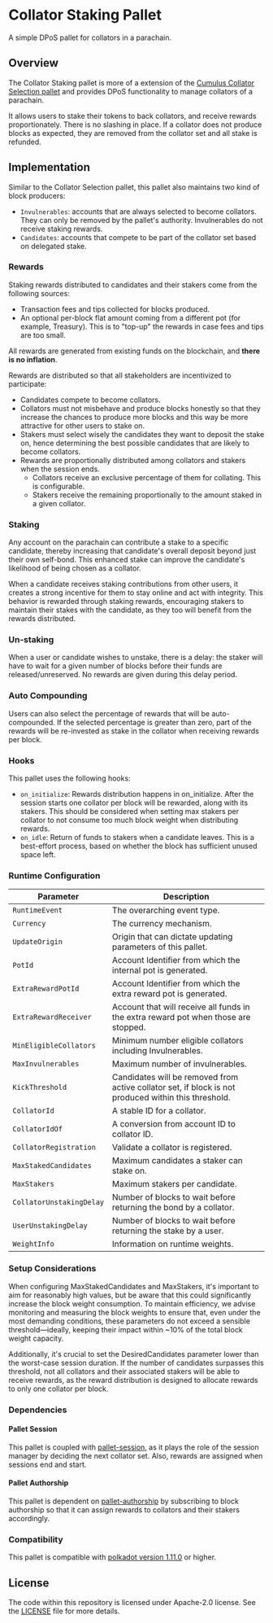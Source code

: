 # Collator Staking Pallet

A simple DPoS pallet for collators in a parachain.

## Overview

The Collator Staking pallet is more of a extension of the [Cumulus Collator Selection pallet](https://github.com/paritytech/polkadot-sdk/tree/master/cumulus/pallets/collator-selection) and provides DPoS functionality to manage collators of a parachain.

It allows users to stake their tokens to back collators, and receive rewards proportionately.
There is no slashing in place. If a collator does not produce blocks as expected, they are removed from the collator set and all stake is refunded.

## Implementation

Similar to the Collator Selection pallet, this pallet also maintains two kind of block producers:

- `Invulnerables`: accounts that are always selected to become collators. They can only be removed by the pallet's authority. Invulnerables do not receive staking rewards.
- `Candidates`: accounts that compete to be part of the collator set based on delegated stake.

### Rewards

Staking rewards distributed to candidates and their stakers come from the following sources:

- Transaction fees and tips collected for blocks produced.
- An optional per-block flat amount coming from a different pot (for example, Treasury). This is to "top-up" the rewards in case fees and tips are too small.

All rewards are generated from existing funds on the blockchain, and **there is no inflation**.

Rewards are distributed so that all stakeholders are incentivized to participate:

- Candidates compete to become collators.
- Collators must not misbehave and produce blocks honestly so that they increase the chances to produce more blocks and this way be more attractive for other users to stake on.
- Stakers must select wisely the candidates they want to deposit the stake on, hence determining the best possible candidates that are likely to become collators.
- Rewards are proportionally distributed among collators and stakers when the session ends.
  - Collators receive an exclusive percentage of them for collating. This is configurable.
  - Stakers receive the remaining proportionally to the amount staked in a given collator.

### Staking

Any account on the parachain can contribute a stake to a specific candidate, thereby increasing that candidate's overall deposit beyond just their own self-bond. This enhanced stake can improve the candidate's likelihood of being chosen as a collator.

When a candidate receives staking contributions from other users, it creates a strong incentive for them to stay online and act with integrity. This behavior is rewarded through staking rewards, encouraging stakers to maintain their stakes with the candidate, as they too will benefit from the rewards distributed.

### Un-staking

When a user or candidate wishes to unstake, there is a delay: the staker will have to wait for a given number of blocks before their funds are released/unreserved. No rewards are given during this delay period.

### Auto Compounding

Users can also select the percentage of rewards that will be auto-compounded. If the selected percentage is greater than zero, part of the rewards will be re-invested as stake in the collator when receiving rewards per block.

### Hooks

This pallet uses the following hooks:

- `on_initialize`: Rewards distribution happens in on_initialize. After the session starts one collator per block will be rewarded, along with its stakers. This should be considered when setting max stakers per collator to not consume too much block weight when distributing rewards.
- `on_idle`: Return of funds to stakers when a candidate leaves. This is a best-effort process, based on whether the block has sufficient unused space left.

### Runtime Configuration

| Parameter                | Description                                                                                          |
| ------------------------ | ---------------------------------------------------------------------------------------------------- |
| `RuntimeEvent`           | The overarching event type.                                                                          |
| `Currency`               | The currency mechanism.                                                                              |
| `UpdateOrigin`           | Origin that can dictate updating parameters of this pallet.                                          |
| `PotId`                  | Account Identifier from which the internal pot is generated.                                         |
| `ExtraRewardPotId`       | Account Identifier from which the extra reward pot is generated.                                     |
| `ExtraRewardReceiver`    | Account that will receive all funds in the extra reward pot when those are stopped.                  |
| `MinEligibleCollators`   | Minimum number eligible collators including Invulnerables.                                           |
| `MaxInvulnerables`       | Maximum number of invulnerables.                                                                     |
| `KickThreshold`          | Candidates will be removed from active collator set, if block is not produced within this threshold. |
| `CollatorId`             | A stable ID for a collator.                                                                          |
| `CollatorIdOf`           | A conversion from account ID to collator ID.                                                         |
| `CollatorRegistration`   | Validate a collator is registered.                                                                   |
| `MaxStakedCandidates`    | Maximum candidates a staker can stake on.                                                            |
| `MaxStakers`             | Maximum stakers per candidate.                                                                       |
| `CollatorUnstakingDelay` | Number of blocks to wait before returning the bond by a collator.                                    |
| `UserUnstakingDelay`     | Number of blocks to wait before returning the stake by a user.                                       |
| `WeightInfo`             | Information on runtime weights.                                                                      |

### Setup Considerations

When configuring MaxStakedCandidates and MaxStakers, it's important to aim for reasonably high values, but be aware that this could significantly increase the block weight consumption. To maintain efficiency, we advise monitoring and measuring the block weights to ensure that, even under the most demanding conditions, these parameters do not exceed a sensible threshold—ideally, keeping their impact within ~10% of the total block weight capacity.

Additionally, it's crucial to set the DesiredCandidates parameter lower than the worst-case session duration. If the number of candidates surpasses this threshold, not all collators and their associated stakers will be able to receive rewards, as the reward distribution is designed to allocate rewards to only one collator per block.

### Dependencies

#### Pallet Session

This pallet is coupled with [pallet-session](https://github.com/paritytech/polkadot-sdk/tree/master/substrate/frame/session), as it plays the role of the session manager by deciding the next collator set. Also, rewards are assigned when sessions end and start.

#### Pallet Authorship

This pallet is dependent on [pallet-authorship](https://github.com/paritytech/polkadot-sdk/tree/master/substrate/frame/authorship) by subscribing to block authorship so that it can assign rewards to collators and their stakers accordingly.

### Compatibility

This pallet is compatible with [polkadot version 1.11.0](https://github.com/paritytech/polkadot-sdk/releases/tag/polkadot-v1.11.0) or higher.

## License

The code within this repository is licensed under Apache-2.0 license. See the [LICENSE](./LICENSE) file for more details.
